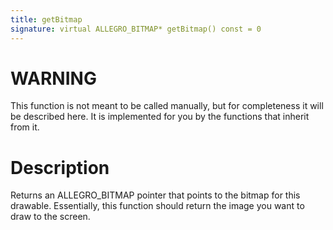 ```yaml
---
title: getBitmap
signature: virtual ALLEGRO_BITMAP* getBitmap() const = 0
---
```


# WARNING
This function is not meant to be called manually, but for completeness it will be described here. It is implemented for you by the functions that inherit from it.
 
# Description
Returns an ALLEGRO_BITMAP pointer that points to the bitmap for this drawable. Essentially, this function should return the image you want to draw to the screen.
